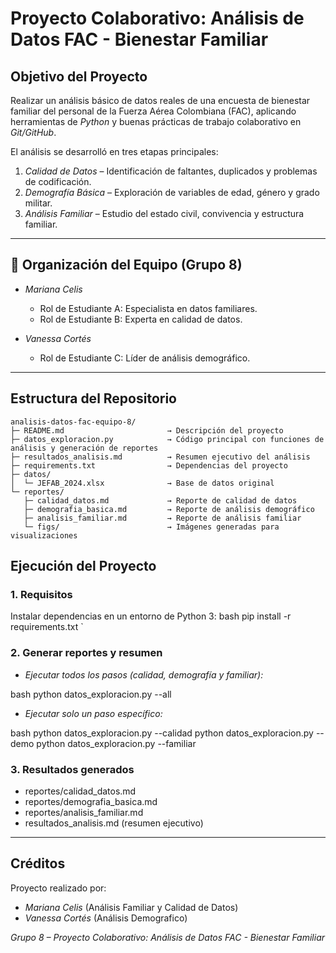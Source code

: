 #  Proyecto Colaborativo: Análisis de Datos FAC - Bienestar Familiar

##  Objetivo del Proyecto
Realizar un análisis básico de datos reales de una encuesta de bienestar familiar del personal de la Fuerza Aérea Colombiana (FAC), aplicando herramientas de *Python* y buenas prácticas de trabajo colaborativo en *Git/GitHub*.  

El análisis se desarrolló en tres etapas principales:
1. *Calidad de Datos* – Identificación de faltantes, duplicados y problemas de codificación.  
2. *Demografía Básica* – Exploración de variables de edad, género y grado militar.  
3. *Análisis Familiar* – Estudio del estado civil, convivencia y estructura familiar.

---

## 👥 Organización del Equipo (Grupo 8)

- *Mariana Celis*  
  - Rol de Estudiante A: Especialista en datos familiares.  
  - Rol de Estudiante B: Experta en calidad de datos.  

- *Vanessa Cortés*  
  - Rol de Estudiante C: Líder de análisis demográfico. 

---

##  Estructura del Repositorio

```text
analisis-datos-fac-equipo-8/
├─ README.md                       → Descripción del proyecto
├─ datos_exploracion.py            → Código principal con funciones de análisis y generación de reportes
├─ resultados_analisis.md          → Resumen ejecutivo del análisis
├─ requirements.txt                → Dependencias del proyecto
├─ datos/
│  └─ JEFAB_2024.xlsx              → Base de datos original
└─ reportes/
   ├─ calidad_datos.md             → Reporte de calidad de datos
   ├─ demografia_basica.md         → Reporte de análisis demográfico
   ├─ analisis_familiar.md         → Reporte de análisis familiar
   └─ figs/                        → Imágenes generadas para visualizaciones
```

##  Ejecución del Proyecto

### 1. Requisitos
Instalar dependencias en un entorno de Python 3:
bash
pip install -r requirements.txt
`

### 2. Generar reportes y resumen

* *Ejecutar todos los pasos (calidad, demografía y familiar):*

bash
python datos_exploracion.py --all


* *Ejecutar solo un paso específico:*

bash
python datos_exploracion.py --calidad
python datos_exploracion.py --demo
python datos_exploracion.py --familiar


### 3. Resultados generados

* reportes/calidad_datos.md
* reportes/demografia_basica.md
* reportes/analisis_familiar.md
* resultados_analisis.md (resumen ejecutivo)

---

## Créditos

Proyecto realizado por:

* *Mariana Celis* (Análisis Familiar y Calidad de Datos)
* *Vanessa Cortés* (Análisis Demografico)

*Grupo 8 – Proyecto Colaborativo: Análisis de Datos FAC - Bienestar Familiar*


